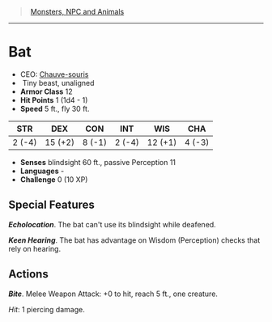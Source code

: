 ﻿---
!MonsterItem
Family: MonsterVO
Type: beast
Size: Tiny
Alignment: unaligned
ArmorClass: 12
HitPoints: 1 (1d4 - 1)
Speed: 5 ft., fly 30 ft.
Strength: ' 2 (-4)'
Dexterity: 15 (+2)
Constitution: ' 8 (-1)'
Intelligence: ' 2 (-4)'
Wisdom: 12 (+1)
Charisma: ' 4 (-3)'
Senses: blindsight 60 ft., passive Perception 11
Languages: '-'
Challenge: 0 (10 XP)
Id: monsters_vo.md#bat
ParentLink: monsters_vo.md#monsters-npc-and-animals
Name: Bat
ParentName: Monsters, NPC and Animals
NameLevel: 1
AltName: '[Chauve-souris](hd_monsters_chauve_souris.md)'
Attributes: {}
---
> [Monsters, NPC and Animals](srd_monsters.md)

---

# Bat

- CEO: [Chauve-souris](hd_monsters_chauve_souris.md)
-  Tiny beast, unaligned
- **Armor Class** 12
- **Hit Points** 1 (1d4 - 1)
- **Speed** 5 ft., fly 30 ft.

|STR|DEX|CON|INT|WIS|CHA|
|---|---|---|---|---|---|
| 2 (-4)|15 (+2)| 8 (-1)| 2 (-4)|12 (+1)| 4 (-3)|

- **Senses** blindsight 60 ft., passive Perception 11
- **Languages** -
- **Challenge** 0 (10 XP)

## Special Features

**_Echolocation_**. The bat can't use its blindsight while deafened.

**_Keen Hearing_**. The bat has advantage on Wisdom (Perception) checks that rely on hearing.

## Actions

**_Bite_**. Melee Weapon Attack: +0 to hit, reach 5 ft., one creature.

_Hit_: 1 piercing damage.

